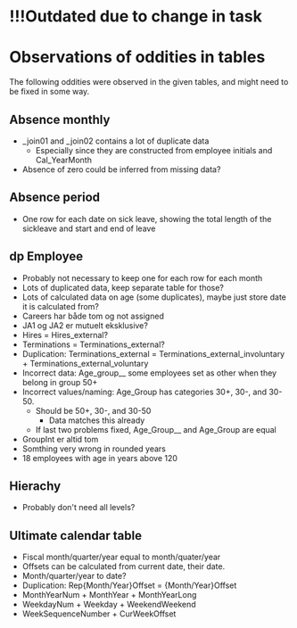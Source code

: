 # !!!Outdated due to change in task

# Observations of oddities in tables

The following oddities were observed in the given tables, and might need to be
fixed in some way.

## Absence monthly

- _join01 and _join02 contains a lot of duplicate data
  - Especially since they are constructed from employee initials and Cal_YearMonth
- Absence of zero could be inferred from missing data?

## Absence period

- One row for each date on sick leave, showing the total length of the sickleave
and start and end of leave

## dp Employee

- Probably not necessary to keep one for each row for each month
- Lots of duplicated data, keep separate table for those?
- Lots of calculated data on age (some duplicates), maybe just store date it is calculated from?
- Careers har både tom og not assigned
- JA1 og JA2 er mutuelt eksklusive?
- Hires = Hires_external?
- Terminations = Terminations_external?
- Duplication: Terminations_external = Terminations_external_involuntary + Terminations_external_voluntary
- Incorrect data: Age_group__ some employees set as other when they belong in group 50+
- Incorrect values/naming: Age_Group has categories 30+, 30-, and 30-50.
  - Should be 50+, 30-, and 30-50
    - Data matches this already
  - If last two problems fixed, Age_Group__ and Age_Group are equal
- GroupInt er altid tom
- Somthing very wrong in rounded years
- 18 employees with age in years above 120

## Hierachy

- Probably don't need all levels?

## Ultimate calendar table

- Fiscal month/quarter/year equal to month/quater/year
- Offsets can be calculated from current date, their date.
- Month/quarter/year to date?
- Duplication: Rep{Month/Year}Offset = {Month/Year}Offset
- MonthYearNum + MonthYear + MonthYearLong
- WeekdayNum + Weekday + WeekendWeekend
- WeekSequenceNumber + CurWeekOffset